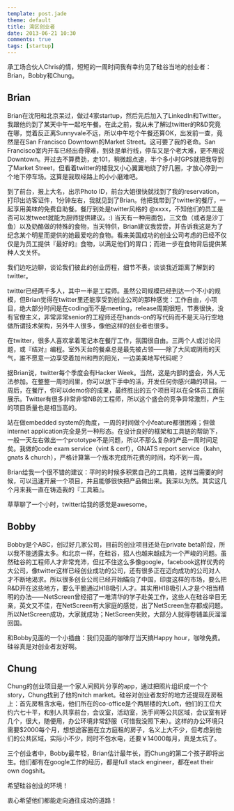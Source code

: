 ```yaml
---
template: post.jade
theme: default
title: 湾区创业者
date: 2013-06-21 10:30
comments: true
tags: [startup]
---
```


承工场合伙人Chris的情，短短的一周时间我有幸约见了硅谷当地的创业者：Brian，Bobby和Chung。

<!--more-->

## Brian

Brian在沈阳和北京呆过，做过4家startup，然后先后加入了LinkedIn和Twitter。我跟他约到了某天中午一起吃午餐。在此之前，我从未了解过twitter的R&D究竟在哪，觉着反正离Sunnyvale不远，所以中午吃个午餐还算OK，出发前一查，竟然是在San Francisco Downtown的Market Street。这可要了我的老命。San Francisco室内开车已经出奇得难，到处是单行线，停车又是个老大难，更不用说Downtown。开过去不算费劲，走101，稍微超点速，半个多小时GPS就把我导到了Market Street，但看着twitter的楼我又小心翼翼地绕了好几圈，才放心停到一个地下停车场。这算是我取经路上的小小磨难吧。

到了前台，报上大名，出示Photo ID，前台大姐很快就找到了我的reservation，打印出访客证件，1分钟左右，我就见到了Brian。他把我带到了twitter的餐厅，一起享用美味的免费自助餐。餐厅到处是twitter风格的 @xxxx，不知他们的员工是否可以发tweet就能为厨师提供建议。:) 当天有一种用面包，三文鱼（或者是沙丁鱼）以及奶酪做的特殊的食物，当天特供，Brian建议我尝尝，并告诉我这是为了纪念某个明星而提供的她最爱吃的食物。看来美国成功的创业公司考虑的已经不仅仅是为员工提供『最好的』食物，以满足他们的胃口；而进一步在食物背后提供某种人文关怀。

我们边吃边聊，谈论我们彼此的创业历程，细节不表，谈谈我近距离了解到的twitter。

twitter已经两千多人，其中一半是工程师。虽然公司规模已经到达一个不小的规模，但Brian觉得在twitter里还能享受到创业公司的那种感觉：工作自由，小项目，绝大部分时间是在coding而不是meeting，release周期很短，节奏很快，没有官僚主义，非常非常senior的工程师还在hands-on的写代码而不是天马行空地做所谓技术架构，另外牛人很多，像他这样的创业者也很多。

在twitter，很多人喜欢拿着笔记本在餐厅工作，氛围很自由。三两个人或讨论问题，或『结对』编程。室外天台的餐桌总是最先被占领——除了大风或阴雨的天气，誰不愿意一边享受着加州和煦的阳光，一边美美地写代码呢？

据Brian说，twitter每个季度会有Hacker Week。当然，这是内部的盛会，外人无法参加。在整整一周时间里，你可以放下手中的活，开发任何你感兴趣的项目。一周后，在餐厅，你可以demo你的成果，最终胜出的五个项目可以在全体员工面前展示。Twitter有很多非常非常NB的工程师，所以这个盛会的竞争异常激烈，产生的项目质量也是相当高的。

站在做embedded system的角度，一周的时间做个小feature都很困难；但做internet application完全是另一种形态。在设计良好的框架和工具链的帮助下，一般一天左右做出一个prototype不是问题，所以不那么复杂的产品一周时间足矣。我做的code exam service（vint & cerf），GNATS report service（kahn, gnats & church），严格计算第一个版本完成所花费的时间，均不到一周。

Brian给我一个很不错的建议：平时的时候多积累自己的工具箱，这样当需要的时候，可以迅速开展一个项目，并且能够很快把产品做出来。我深以为然。其实这几个月来我一直在铸造我的『工具箱』。

草草聊了一个小时，twitter给我的感觉是awesome。

## Bobby

Bobby是个ABC，创过好几家公司，目前的创业项目还处在private beta阶段，所以我不能透露太多。和北京一样，在硅谷，招人也越来越成为一个严峻的问题。虽然硅谷的工程师人才非常充沛，但扛不住这么多像google，facebook这样优秀的大公司，像twitter这样已经创业成功的公司，还有很多正在迈向成功的公司对人才不断地渴求。所以很多创业公司已经开始瞄向了中国，印度这样的市场，要么把R&D开在这些地方，要么干脆通过H1B吸引人才。其实用H1B吸引人才是个相当精明的办法——NetScreen曾经招了一堆清华的学子赴美工作，这些人在硅谷举目无亲，英文又不佳，在NetScreen有大家庭的感觉，出了NetScreen生存都成问题。所以NetScreen成功，大家就成功；NetScreen失败，大部分人就得卷铺盖灰溜溜回国。

和Bobby见面的一个小插曲：我们见面的咖啡厅当天搞Happy hour，咖啡免费。硅谷真是对创业者友好啊。

## Chung

Chung的创业项目是一个家人间照片分享的app，通过把照片组织成一个个story，Chung找到了他的nitch market。硅谷对创业者友好的地方还提现在房租上：首先房租含水电，他们所在的co-office是个两层楼的大Loft，他们的工位大约六七十平，和别人共享前台，会议室，活动室，洗手间等公共区域，会议室有好几个，很大，随便用，办公环境非常舒服（可惜我没照下来）。这样的办公环境只需要$2000每个月，想想途客圈在立方庭租的房子，名义上大不少，但考虑到他们的公共区域，实际小不少，同时不包水电，还要￥14000每月，真是太坑了。

三个创业者中，Bobby最年轻，Brian估计最年长，而Chung的第二个孩子即将出生。他们都有在google工作的经历，都是full stack engineer，都在eat their own dogshit。

希望硅谷创业的环境！

衷心希望他们都能走向通往成功的道路！



























